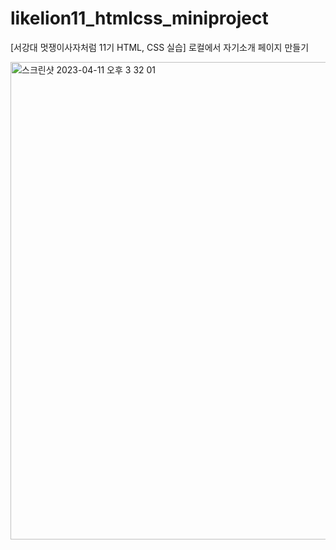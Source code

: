 # likelion11_htmlcss_miniproject
<p> [서강대 멋쟁이사자처럼 11기 HTML, CSS 실습] 로컬에서 자기소개 페이지 만들기 </p>
<img width="764" alt="스크린샷 2023-04-11 오후 3 32 01" src="https://user-images.githubusercontent.com/101439796/231075774-2201f9b3-7bc3-4ace-beac-2a1ae8a1bcdc.png">
